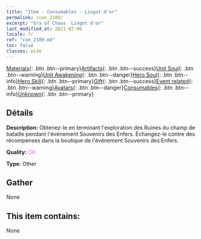 ```yaml
---
title: "Item - Consumables - Lingot d'or"
permalink: /con_2189/
excerpt: "Era of Chaos  Lingot d'or"
last_modified_at: 2021-07-06
locale: fr
ref: "con_2189.md"
toc: false
classes: wide
---
```

 [Materials](/ItemsFR/){: .btn .btn--primary}[Artifacts](/ItemsFR/Artifacts/){: .btn .btn--success}[Unit Soul](/ItemsFR/UnitSoul/){: .btn .btn--warning}[Unit Awakening](/ItemsFR/UnitAwakening/){: .btn .btn--danger}[Hero Soul](/ItemsFR/HeroSoul/){: .btn .btn--info}[Hero Skill](/ItemsFR/HeroSkill/){: .btn .btn--primary}[Gift](/ItemsFR/Gift/){: .btn .btn--success}[Event related](/ItemsFR/Events/){: .btn .btn--warning}[Avatars](/ItemsFR/Avatars/){: .btn .btn--danger}[Consumables](/ItemsFR/Consumables/){: .btn .btn--info}[Unknown](/ItemsFR/Unknown/){: .btn .btn--primary}

## Détails
 **Description:** Obtenez-le en terminant l'exploration des Ruines du champ de bataille pendant l'événement Souvenirs des Enfers. Échangez-le contre des récompenses dans la boutique de l'événement Souvenirs des Enfers.

 **Quality:** <span style="color: #DA70D6">OK</span>

 **Type:** Other

## Gather

  None

## This item contains:

  None

